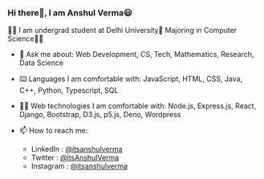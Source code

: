 ### Hi there👋, I am Anshul Verma😃



👨‍🎓 I am undergrad student at Delhi University🏫 
   Majoring in Computer Science👨‍💻


- 📢 Ask me about:
  Web Development, CS, Tech, Mathematics, Research, Data Science

- ⌨️ Languages I am comfortable with:
  JavaScript, HTML, CSS, Java, C++, Python, Typescript, SQL

- 👨‍💻 Web technologies I am comfortable with:
  Node.js, Express.js, React, Django, Bootstrap, D3.js, p5.js, Deno, Wordpress

- 📫 How to reach me: 

  - LinkedIn : [@itsanshulverma](https://www.linkedin.com/in/itsanshulverma)
  - Twitter : [@itsAnshulVerma](https://twitter.com/itsAnshulVerma)
  - Instagram : [@itsanshulverma](https://instagram.com/itsanshulverma)
